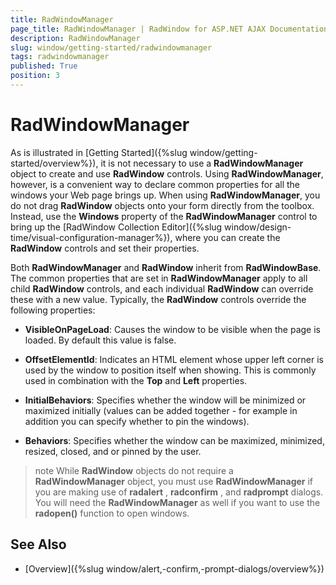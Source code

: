 ```yaml
---
title: RadWindowManager
page_title: RadWindowManager | RadWindow for ASP.NET AJAX Documentation
description: RadWindowManager
slug: window/getting-started/radwindowmanager
tags: radwindowmanager
published: True
position: 3
---
```


# RadWindowManager

As is illustrated in [Getting Started]({%slug window/getting-started/overview%}), it is not necessary to use a **RadWindowManager** object to create and use **RadWindow** controls. Using **RadWindowManager**, however, is a convenient way to declare common properties for all the windows your Web page brings up. When using **RadWindowManager**, you do not drag **RadWindow** objects onto your form directly from the toolbox. Instead, use the **Windows** property of the **RadWindowManager** control to bring up the [RadWindow Collection Editor]({%slug window/design-time/visual-configuration-manager%}), where you can create the **RadWindow** controls and set their properties.

Both **RadWindowManager** and **RadWindow** inherit from **RadWindowBase**. The common properties that are set in **RadWindowManager** apply to all child **RadWindow** controls, and each individual **RadWindow** can override these with a new value. Typically, the **RadWindow** controls override the following properties:

* **VisibleOnPageLoad**: Causes the window to be visible when the page is loaded. By default this value is false.

* **OffsetElementId**: Indicates an HTML element whose upper left corner is used by the window to position itself when showing. This is commonly used in combination with the **Top** and **Left** properties.

* **InitialBehaviors**: Specifies whether the window will be minimized or maximized initially (values can be added together - for example in addition you can specify whether to pin the windows).

* **Behaviors**: Specifies whether the window can be maximized, minimized, resized, closed, and or pinned by the user.

>note While **RadWindow** objects do not require a **RadWindowManager** object, you must use **RadWindowManager** if you are making use of **radalert** , **radconfirm** , and **radprompt** dialogs. You will need the **RadWindowManager** as well if you want to use the **radopen()** function to open windows.

## See Also

 * [Overview]({%slug window/alert,-confirm,-prompt-dialogs/overview%})
